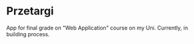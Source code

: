 # Przetargi
App for final grade on "Web Application" course on my Uni. Currently, in building process.

